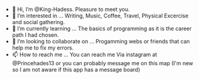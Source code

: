 - 👋 Hi, I’m @King-Hadess. Pleasure to meet you.
- 👀 I’m interested in ... Writing, Music, Coffee, Travel, Physical Excercise and social gathering.
- 🌱 I’m currently learning ... The basics of programming as it is the career path I had chosen.
- 💞️ I’m looking to collaborate on ... Progamming webs or friends that can help me to fix my errors.
- 📫 How to reach me ... You can reach me Via instagram at @Princehades13 or you can probably message me on this map (I'm new so I am not aware if this app has a message board)

<!---
King-Hadess/King-Hadess is a ✨ special ✨ repository because its `README.md` (this file) appears on your GitHub profile.
You can click the Preview link to take a look at your changes.
--->
